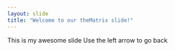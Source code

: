 ```yaml
---
layout: slide
title: "Welcome to our theMatrix slide!"
---
```

This is my awesome slide
Use the left arrow to go back
